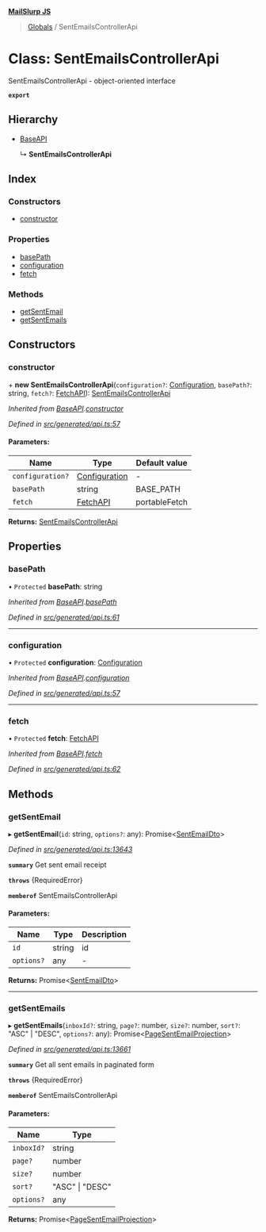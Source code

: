 **[MailSlurp JS](../README.md)**

> [Globals](../README.md) / SentEmailsControllerApi

# Class: SentEmailsControllerApi

SentEmailsControllerApi - object-oriented interface

**`export`** 

## Hierarchy

* [BaseAPI](baseapi.md)

  ↳ **SentEmailsControllerApi**

## Index

### Constructors

* [constructor](sentemailscontrollerapi.md#constructor)

### Properties

* [basePath](sentemailscontrollerapi.md#basepath)
* [configuration](sentemailscontrollerapi.md#configuration)
* [fetch](sentemailscontrollerapi.md#fetch)

### Methods

* [getSentEmail](sentemailscontrollerapi.md#getsentemail)
* [getSentEmails](sentemailscontrollerapi.md#getsentemails)

## Constructors

### constructor

\+ **new SentEmailsControllerApi**(`configuration?`: [Configuration](configuration.md), `basePath?`: string, `fetch?`: [FetchAPI](../interfaces/fetchapi.md)): [SentEmailsControllerApi](sentemailscontrollerapi.md)

*Inherited from [BaseAPI](baseapi.md).[constructor](baseapi.md#constructor)*

*Defined in [src/generated/api.ts:57](https://github.com/mailslurp/mailslurp-client/blob/cdc62f8/src/generated/api.ts#L57)*

#### Parameters:

Name | Type | Default value |
------ | ------ | ------ |
`configuration?` | [Configuration](configuration.md) | - |
`basePath` | string | BASE\_PATH |
`fetch` | [FetchAPI](../interfaces/fetchapi.md) | portableFetch |

**Returns:** [SentEmailsControllerApi](sentemailscontrollerapi.md)

## Properties

### basePath

• `Protected` **basePath**: string

*Inherited from [BaseAPI](baseapi.md).[basePath](baseapi.md#basepath)*

*Defined in [src/generated/api.ts:61](https://github.com/mailslurp/mailslurp-client/blob/cdc62f8/src/generated/api.ts#L61)*

___

### configuration

• `Protected` **configuration**: [Configuration](configuration.md)

*Inherited from [BaseAPI](baseapi.md).[configuration](baseapi.md#configuration)*

*Defined in [src/generated/api.ts:57](https://github.com/mailslurp/mailslurp-client/blob/cdc62f8/src/generated/api.ts#L57)*

___

### fetch

• `Protected` **fetch**: [FetchAPI](../interfaces/fetchapi.md)

*Inherited from [BaseAPI](baseapi.md).[fetch](baseapi.md#fetch)*

*Defined in [src/generated/api.ts:62](https://github.com/mailslurp/mailslurp-client/blob/cdc62f8/src/generated/api.ts#L62)*

## Methods

### getSentEmail

▸ **getSentEmail**(`id`: string, `options?`: any): Promise\<[SentEmailDto](../interfaces/sentemaildto.md)>

*Defined in [src/generated/api.ts:13643](https://github.com/mailslurp/mailslurp-client/blob/cdc62f8/src/generated/api.ts#L13643)*

**`summary`** Get sent email receipt

**`throws`** {RequiredError}

**`memberof`** SentEmailsControllerApi

#### Parameters:

Name | Type | Description |
------ | ------ | ------ |
`id` | string | id |
`options?` | any | - |

**Returns:** Promise\<[SentEmailDto](../interfaces/sentemaildto.md)>

___

### getSentEmails

▸ **getSentEmails**(`inboxId?`: string, `page?`: number, `size?`: number, `sort?`: \"ASC\" \| \"DESC\", `options?`: any): Promise\<[PageSentEmailProjection](../interfaces/pagesentemailprojection.md)>

*Defined in [src/generated/api.ts:13661](https://github.com/mailslurp/mailslurp-client/blob/cdc62f8/src/generated/api.ts#L13661)*

**`summary`** Get all sent emails in paginated form

**`throws`** {RequiredError}

**`memberof`** SentEmailsControllerApi

#### Parameters:

Name | Type |
------ | ------ |
`inboxId?` | string |
`page?` | number |
`size?` | number |
`sort?` | \"ASC\" \| \"DESC\" |
`options?` | any |

**Returns:** Promise\<[PageSentEmailProjection](../interfaces/pagesentemailprojection.md)>
